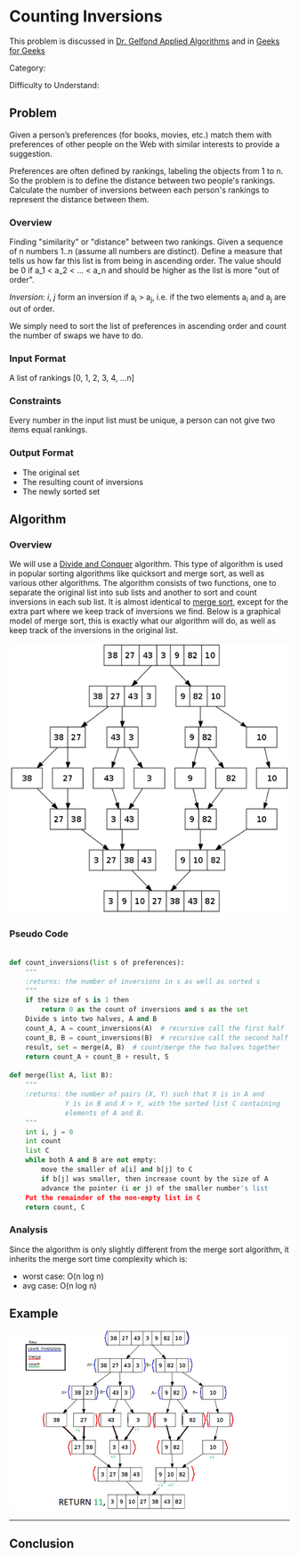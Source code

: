 # Counting Inversions

This problem is discussed in [Dr. Gelfond Applied Algorithms](http://redwood.cs.ttu.edu/~mgelfond/FALL-2012/slides.pdf) and in [Geeks for Geeks](http://www.geeksforgeeks.org/counting-inversions/)


Category:

Difficulty to Understand:

## Problem
Given a person’s preferences (for books, movies, etc.)
match them with preferences of other people on the Web with
similar interests to provide a suggestion.

Preferences are often defined by rankings, labeling the objects
from 1 to n. So the problem is to define the distance between
two people's rankings. Calculate the number of inversions between each person's
rankings to represent the distance between them.

### Overview
Finding "similarity" or "distance" between two rankings. Given a sequence of n numbers 1..n (assume all numbers are distinct). Define a measure that tells us how far this list is from being in ascending order.
The value should be 0 if a_1 < a_2 < ... < a_n and should be higher as the list is more "out of order".

*Inversion*: _i_, _j_ form an inversion if a<sub>i</sub> > a<sub>j</sub>, i.e. if the two elements a<sub>i</sub> and a<sub>j</sub> are out of order.

We simply need to sort the list of preferences in ascending order and count the number of swaps we have to do.

### Input Format
A list of rankings [0, 1, 2, 3, 4, ...n]

### Constraints
Every number in the input list must be unique, a person can not give two items equal rankings.

### Output Format
- The original set
- The resulting count of inversions
- The newly sorted set

## Algorithm
### Overview
We will use a [Divide and Conquer](https://en.wikipedia.org/wiki/Divide_and_conquer_algorithm) algorithm. This type of algorithm is used in popular sorting algorithms like  quicksort and merge sort, as well as various other algorithms.
The algorithm consists of two functions, one to separate the original list into sub lists and another to sort and count inversions in each sub list.
It is almost identical to [merge sort](https://en.wikipedia.org/wiki/Merge_sort#Analysis), except for the extra part where we keep track of inversions we find.
Below is a graphical model of merge sort, this is exactly what our algorithm will do, as well as keep track of the inversions in the original list.

![Merge Sort](assets/merge_sort_pic.png "Walk through picture of merge sort")


### Pseudo Code

```Python

def count_inversions(list s of preferences):
    """
    :returns: the number of inversions in s as well as sorted s
    """
    if the size of s is 1 then
        return 0 as the count of inversions and s as the set
    Divide s into two halves, A and B
    count_A, A = count_inversions(A)  # recursive call the first half
    count_B, B = count_inversions(B)  # recursive call the second half
    result, set = merge(A, B)  # count/merge the two halves together
    return count_A + count_B + result, S

def merge(list A, list B):
    """
    :returns: the number of pairs (X, Y) such that X is in A and
              Y is in B and X > Y, with the sorted list C containing
              elements of A and B.
    """
    int i, j = 0
    int count
    list C
    while both A and B are not empty:
        move the smaller of a[i] and b[j] to C
        if b[j] was smaller, then increase count by the size of A
        advance the pointer (i or j) of the smaller number's list
    Put the remainder of the non-empty list in C
    return count, C

```


### Analysis
Since the algorithm is only slightly different from the merge sort algorithm, it inherits the
merge sort time complexity which is:

- worst case: O(n log n)
- avg case: O(n log n)

## Example

![Counting Inversions](assets/ci_example.png "Walk through picture of counting inversions")

----

## Conclusion

